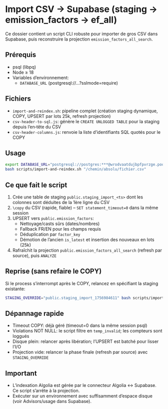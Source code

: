 # Import CSV → Supabase (staging → emission_factors → ef_all)

Ce dossier contient un script CLI robuste pour importer de gros CSV dans Supabase, puis reconstruire la projection `emission_factors_all_search`.

## Prérequis
- psql (libpq)
- Node ≥ 18
- Variables d’environnement:
  - `DATABASE_URL` (postgresql://…?sslmode=require)

## Fichiers
- `import-and-reindex.sh`: pipeline complet (création staging dynamique, COPY, UPSERT par lots 25k, refresh projection)
- `csv-header-to-sql.js`: génère le `CREATE UNLOGGED TABLE` pour la staging depuis l’en‑tête du CSV
- `csv-header-columns.js`: renvoie la liste d’identifiants SQL quotés pour le COPY

## Usage
```bash
export DATABASE_URL="postgresql://postgres:***@wrodvaatdujbpfpvrzge.pooler.supabase.com:6543/postgres?sslmode=require"
bash scripts/import-and-reindex.sh "/chemin/absolu/fichier.csv"
```

## Ce que fait le script
1) Crée une table de staging `public.staging_import_<ts>` dont les colonnes sont déduites de la 1ère ligne du CSV
2) `\copy` du CSV (rapide, fiable) – `SET statement_timeout=0` dans la même session
3) UPSERT vers `public.emission_factors`:
   - Nettoyage/casts sûrs (dates/nombres)
   - Fallback FR/EN pour les champs requis
   - Déduplication par `factor_key`
   - Démotion de l’ancien `is_latest` et insertion des nouveaux en lots (25k)
4) Rafraîchit la projection `public.emission_factors_all_search` (refresh par source), puis `ANALYZE`

## Reprise (sans refaire le COPY)
Si le process s’interrompt après le COPY, relancez en spécifiant la staging existante:
```bash
STAGING_OVERRIDE="public.staging_import_1756984611" bash scripts/import-and-reindex.sh "/chemin/vers/fichier.csv"
```

## Dépannage rapide
- Timeout COPY: déjà géré (timeout=0 dans la même session psql)
- Violations NOT NULL: le script filtre en `temp_invalid`; les compteurs sont loggués
- Disque plein: relancer après libération; l’UPSERT est batché pour lisser l’I/O
- Projection vide: relancer la phase finale (refresh par source) avec `STAGING_OVERRIDE`

## Important
- L’indexation Algolia est gérée par le connecteur Algolia ↔ Supabase. Ce script s’arrête à la projection.
- Exécuter sur un environnement avec suffisamment d’espace disque (voir Advisors/usage dans Supabase).
